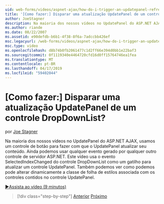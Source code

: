 ```yaml
---
uid: web-forms/videos/aspnet-ajax/how-do-i-trigger-an-updatepanel-refresh-from-a-dropdownlist-control
title: '[Como fazer:] Disparar uma atualização UpdatePanel de um controle DropDownList? | Microsoft Docs'
author: JoeStagner
description: Na maioria dos nossos vídeos no UpdatePanel do ASP.NET AJAX, usamos um controle de botão para fazer com que o UpdatePanel atualizar seu conteúdo. Ainda podemos usar qualquer evento...
ms.author: riande
ms.date: 08/22/2007
ms.assetid: e90defdb-b6b1-4f38-8f6a-7adccbb426ef
msc.legacyurl: /web-forms/videos/aspnet-ajax/how-do-i-trigger-an-updatepanel-refresh-from-a-dropdownlist-control
msc.type: video
ms.openlocfilehash: d8b74b0fb2061477c1d2ff66e394d0bb1e22baf3
ms.sourcegitcommit: 0f1119340e4464720cfd16d0ff15764746ea1fea
ms.translationtype: MT
ms.contentlocale: pt-BR
ms.lasthandoff: 04/17/2019
ms.locfileid: "59402044"
---
```

# <a name="how-do-i-trigger-an-updatepanel-refresh-from-a-dropdownlist-control"></a>[Como fazer:] Disparar uma atualização UpdatePanel de um controle DropDownList?

por [Joe Stagner](https://github.com/JoeStagner)

Na maioria dos nossos vídeos no UpdatePanel do ASP.NET AJAX, usamos um controle de botão para fazer com que o UpdatePanel atualizar seu conteúdo. Ainda podemos usar qualquer evento gerado por qualquer outro controle de servidor ASP.NET. Este vídeo usa o evento SelectedIndexChanged do controle DropDownList como um gatilho para atualizar um controle UpdatePanel. Também podemos ver como podemos pode alterar dinamicamente a classe de folha de estilos associada com os controles contidos no controle UpdatePanel.

[&#9654;Assista ao vídeo (9 minutos)](https://channel9.msdn.com/Blogs/ASP-NET-Site-Videos/how-do-i-trigger-an-updatepanel-refresh-from-a-dropdownlist-control)

> [!div class="step-by-step"]
> [Anterior](how-do-i-implement-the-persistent-communications-pattern-using-web-services.md)
> [Próximo](how-do-i-create-an-aspnet-ajax-extender-from-scratch.md)
